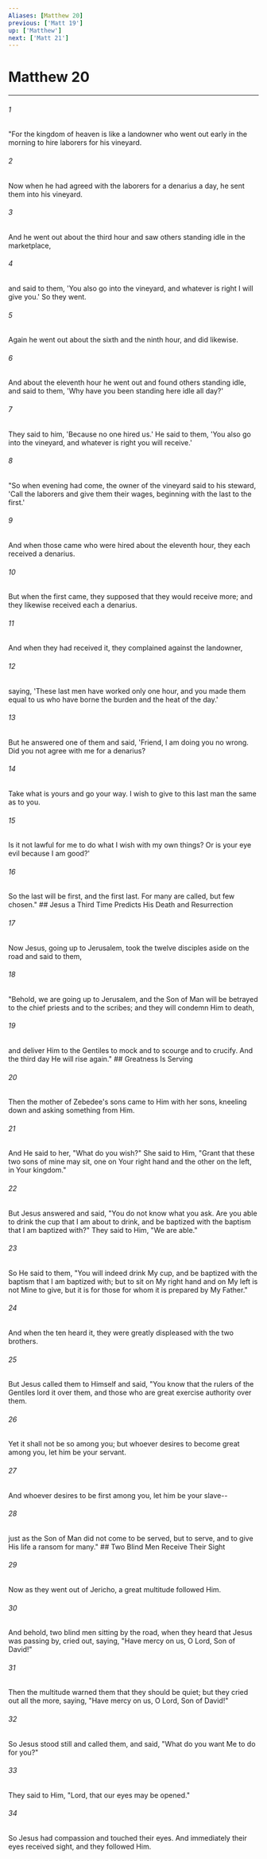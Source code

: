 ```yaml
---
Aliases: [Matthew 20]
previous: ['Matt 19']
up: ['Matthew']
next: ['Matt 21']
---
```

# Matthew 20

***


###### 1 
"For the kingdom of heaven is like a landowner who went out early in the morning to hire laborers for his vineyard. 

###### 2 
Now when he had agreed with the laborers for a denarius a day, he sent them into his vineyard. 

###### 3 
And he went out about the third hour and saw others standing idle in the marketplace, 

###### 4 
and said to them, 'You also go into the vineyard, and whatever is right I will give you.' So they went. 

###### 5 
Again he went out about the sixth and the ninth hour, and did likewise. 

###### 6 
And about the eleventh hour he went out and found others standing idle, and said to them, 'Why have you been standing here idle all day?' 

###### 7 
They said to him, 'Because no one hired us.' He said to them, 'You also go into the vineyard, and whatever is right you will receive.' 

###### 8 
"So when evening had come, the owner of the vineyard said to his steward, 'Call the laborers and give them their wages, beginning with the last to the first.' 

###### 9 
And when those came who were hired about the eleventh hour, they each received a denarius. 

###### 10 
But when the first came, they supposed that they would receive more; and they likewise received each a denarius. 

###### 11 
And when they had received it, they complained against the landowner, 

###### 12 
saying, 'These last men have worked only one hour, and you made them equal to us who have borne the burden and the heat of the day.' 

###### 13 
But he answered one of them and said, 'Friend, I am doing you no wrong. Did you not agree with me for a denarius? 

###### 14 
Take what is yours and go your way. I wish to give to this last man the same as to you. 

###### 15 
Is it not lawful for me to do what I wish with my own things? Or is your eye evil because I am good?' 

###### 16 
So the last will be first, and the first last. For many are called, but few chosen." ## Jesus a Third Time Predicts His Death and Resurrection 

###### 17 
Now Jesus, going up to Jerusalem, took the twelve disciples aside on the road and said to them, 

###### 18 
"Behold, we are going up to Jerusalem, and the Son of Man will be betrayed to the chief priests and to the scribes; and they will condemn Him to death, 

###### 19 
and deliver Him to the Gentiles to mock and to scourge and to crucify. And the third day He will rise again." ## Greatness Is Serving 

###### 20 
Then the mother of Zebedee's sons came to Him with her sons, kneeling down and asking something from Him. 

###### 21 
And He said to her, "What do you wish?" She said to Him, "Grant that these two sons of mine may sit, one on Your right hand and the other on the left, in Your kingdom." 

###### 22 
But Jesus answered and said, "You do not know what you ask. Are you able to drink the cup that I am about to drink, and be baptized with the baptism that I am baptized with?" They said to Him, "We are able." 

###### 23 
So He said to them, "You will indeed drink My cup, and be baptized with the baptism that I am baptized with; but to sit on My right hand and on My left is not Mine to give, but it is for those for whom it is prepared by My Father." 

###### 24 
And when the ten heard it, they were greatly displeased with the two brothers. 

###### 25 
But Jesus called them to Himself and said, "You know that the rulers of the Gentiles lord it over them, and those who are great exercise authority over them. 

###### 26 
Yet it shall not be so among you; but whoever desires to become great among you, let him be your servant. 

###### 27 
And whoever desires to be first among you, let him be your slave-- 

###### 28 
just as the Son of Man did not come to be served, but to serve, and to give His life a ransom for many." ## Two Blind Men Receive Their Sight 

###### 29 
Now as they went out of Jericho, a great multitude followed Him. 

###### 30 
And behold, two blind men sitting by the road, when they heard that Jesus was passing by, cried out, saying, "Have mercy on us, O Lord, Son of David!" 

###### 31 
Then the multitude warned them that they should be quiet; but they cried out all the more, saying, "Have mercy on us, O Lord, Son of David!" 

###### 32 
So Jesus stood still and called them, and said, "What do you want Me to do for you?" 

###### 33 
They said to Him, "Lord, that our eyes may be opened." 

###### 34 
So Jesus had compassion and touched their eyes. And immediately their eyes received sight, and they followed Him.
